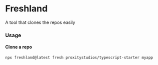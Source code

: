 # Freshland

A tool that clones the repos easily

### Usage 

#### Clone a repo

```
npx freshland@latest fresh proxitystudios/typescript-starter myapp
```